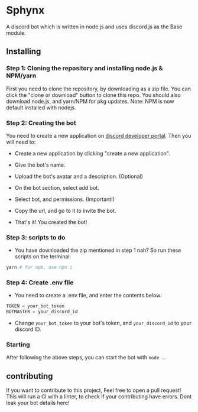# Sphynx
A discord bot which is written in node.js and uses discord.js as the Base module.
 
## Installing  
### Step 1: Cloning the repository and installing node.js & NPM/yarn
First you need to clone the repository, by downloading as a zip file. You can click the "clone or download" button to clone this repo. You should also download node.js, and yarn/NPM for pkg updates. Note: NPM is now default installed with nodejs.

### Step 2: Creating the bot
You need to create a new application on [discord developer portal](https://discord.com/developers/applications). Then you will need to:
* Create a new application by clicking "create a new application".

* Give the bot's name.

* Upload the bot's avatar and a description. (Optional)

* On the bot section, select add bot.

* Select bot, and permissions. (Important!)

* Copy the url, and go to it to invite the bot.

* That's it! You created the bot!
  
### Step 3: scripts to do

* You have downloaded the zip mentioned in step 1 nah? So run these scripts on the terminal:

```sh 
yarn # for npm, use npm i
```
### Step 4: Create .env file

* You need to create a .env file, and enter the contents below:

```node.js
TOKEN = your_bot_token
BOTMASTER = your_discord_id
```

* Change `your_bot_token` to your bot's token, and `your_discord_id` to your discord ID.
      
### Starting

After following the above steps, you can start the bot with `node .`.

## contributing

If you want to contribute to this project, Feel free to open a pull request! This will run a CI with a linter, to check if your contributing have errors. Dont leak your bot details here!
